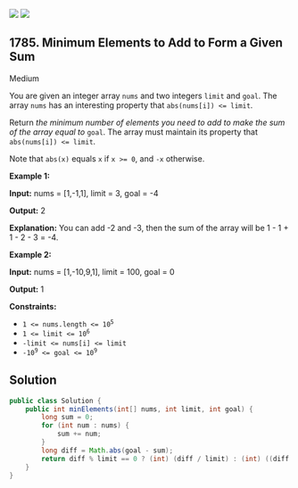 [![](https://img.shields.io/github/stars/javadev/LeetCode-in-Java?label=Stars&style=flat-square)](https://github.com/javadev/LeetCode-in-Java)
[![](https://img.shields.io/github/forks/javadev/LeetCode-in-Java?label=Fork%20me%20on%20GitHub%20&style=flat-square)](https://github.com/javadev/LeetCode-in-Java/fork)

## 1785\. Minimum Elements to Add to Form a Given Sum

Medium

You are given an integer array `nums` and two integers `limit` and `goal`. The array `nums` has an interesting property that `abs(nums[i]) <= limit`.

Return _the minimum number of elements you need to add to make the sum of the array equal to_ `goal`. The array must maintain its property that `abs(nums[i]) <= limit`.

Note that `abs(x)` equals `x` if `x >= 0`, and `-x` otherwise.

**Example 1:**

**Input:** nums = [1,-1,1], limit = 3, goal = -4

**Output:** 2

**Explanation:** You can add -2 and -3, then the sum of the array will be 1 - 1 + 1 - 2 - 3 = -4. 

**Example 2:**

**Input:** nums = [1,-10,9,1], limit = 100, goal = 0

**Output:** 1 

**Constraints:**

*   <code>1 <= nums.length <= 10<sup>5</sup></code>
*   <code>1 <= limit <= 10<sup>6</sup></code>
*   `-limit <= nums[i] <= limit`
*   <code>-10<sup>9</sup> <= goal <= 10<sup>9</sup></code>

## Solution

```java
public class Solution {
    public int minElements(int[] nums, int limit, int goal) {
        long sum = 0;
        for (int num : nums) {
            sum += num;
        }
        long diff = Math.abs(goal - sum);
        return diff % limit == 0 ? (int) (diff / limit) : (int) ((diff / limit) + 1);
    }
}
```
